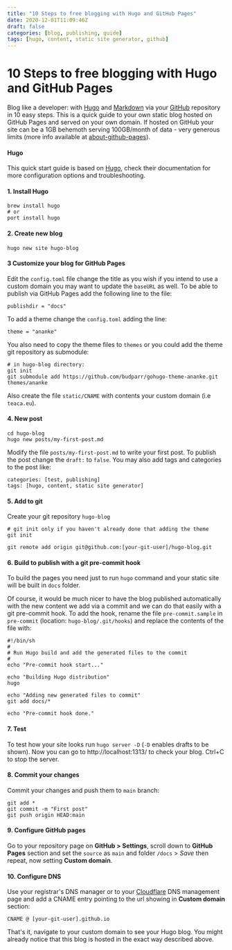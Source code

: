 ```yaml
---
title: "10 Steps to free blogging with Hugo and GitHub Pages"
date: 2020-12-01T11:09:46Z
draft: false
categories: [blog, publishing, guide]
tags: [hugo, content, static site generator, github]
---
```

# 10 Steps to free blogging with Hugo and GitHub Pages
Blog like a developer: with [Hugo](https://gohugo.io/) and [Markdown](https://www.markdownguide.org/getting-started/) via your [GitHub](https://github.com) repository in 10 easy steps.
This is a quick guide to your own static blog hosted on GitHub Pages and served on your own domain.
If hosted on GitHub your site can be a 1GB behemoth serving 100GB/month of data - very generous limits (more info available at [about-github-pages](https://docs.github.com/en/free-pro-team@latest/github/working-with-github-pages/about-github-pages#usage-limits)). 


#### Hugo
This quick start guide is based on [Hugo](https://gohugo.io/getting-started/quick-start/), check their documentation for more configuration options and troubleshooting.

#### 1. Install Hugo
```
brew install hugo
# or
port install hugo
```

#### 2. Create new blog
```
hugo new site hugo-blog
```
#### 3 Customize your blog for GitHub Pages
Edit the `config.toml` file change the title as you wish if you intend to use a custom domain you may want to update the `baseURL` as well.
To be able to publish via GitHub Pages add the following line to the file:
```
publishdir = "docs"
```
To add a theme change the `config.toml` adding the line:
```
theme = "ananke"
```
You also need to copy the theme files to `themes` or you could add the theme git repository as submodule:
```
# in hugo-blog directory:
git init
git submodule add https://github.com/budparr/gohugo-theme-ananke.git themes/ananke
```

Also create the file `static/CNAME` with contents your custom domain (i.e `teaca.eu`).

#### 4. New post
```
cd hugo-blog
hugo new posts/my-first-post.md
```
Modify the file `posts/my-first-post.md` to write your first post. To publish the post change the `draft:` to  `false`. 
You may also add tags and categories to the post like:
```
categories: [test, publishing]
tags: [hugo, content, static site generator]
```

#### 5. Add to git
Create your git repository `hugo-blog`
```
# git init only if you haven't already done that adding the theme
git init

git remote add origin git@github.com:[your-git-user]/hugo-blog.git
```

#### 6. Build to publish with a git pre-commit hook
To build the pages you need just to run `hugo` command and your static site will be built in `docs` folder. 

Of course, it would be much nicer to have the blog published automatically with the new content we add via a commit and we can do that easily with a git pre-commit hook.
To add the hook, rename the file `pre-commit.sample` in `pre-commit` (location: `hugo-blog/.git/hooks`) and replace the contents of the file with: 
```
#!/bin/sh
#
# Run Hugo build and add the generated files to the commit
#
echo "Pre-commit hook start..."

echo "Building Hugo distribution"
hugo

echo "Adding new generated files to commit"
git add docs/*

echo "Pre-commit hook done."
```

#### 7. Test
To test how your site looks run ``hugo server -D`` (`-D` enables drafts to be shown).
Now you can go to http://localhost:1313/ to check your blog. Ctrl+C to stop the server.

#### 8. Commit your changes
Commit your changes and push them to `main` branch:
```
git add *
git commit -m "First post"
git push origin HEAD:main
```

#### 9. Configure GitHub pages
Go to your repository page on **GitHub > Settings**, scroll down to **GitHub Pages** section and set the `source` as `main` and folder `/docs` > _Save_ then repeat, now setting **Custom domain**.

#### 10. Configure DNS
Use your registrar's DNS manager or to your [Cloudflare](https://cloudflare.com) DNS management page and add a CNAME entry pointing to the url showing in **Custom domain** section:
```
CNAME @ [your-git-user].github.io 
```

That's it, navigate to your custom domain to see your Hugo blog.
You might already notice that this blog is hosted in the exact way described above. 